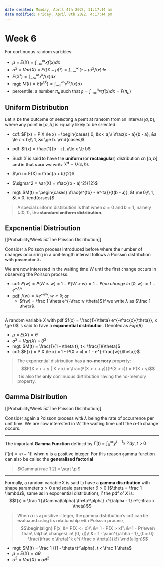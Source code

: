 ```yaml
---
date created: Monday, April 4th 2022, 11:17:44 am
date modified: Friday, April 8th 2022, 4:17:44 pm
---
```


# Week 6

For continuous random variables:

- $\mu  = E(X) = \int^\infty_{-\infty} xf(x)dx$
- $\sigma^2 = Var(X) = E((X - \mu)^2) = \int^\infty_{-\infty} (x - \mu)^2f(x)dx$
- $E(X^k) = \int^\infty_{-\infty} x^kf(x)dx$
- mgf: $M(t) = E(e^{tX}) = \int^\infty_{-\infty} e^{tx} f(x)dx$
- percentile: a number $\pi_p$ such that $p = \int^{\pi_p}_{-\infty} xf(x)dx = F(\pi_p)$

## Uniform Distribution

Let $X$ be the outcome of selecting a point at random from an interval $[a, b]$, where any point in $[a, b]$ is equally likely to be selected.

- cdf: $F(x) = P(X \le x) = \begin{cases} 0, &x < a;\\ \frac{x - a}{b - a}, &a \le x < b;\\ 1, &x \ge b. \end{cases}$
- pdf: $f(x) = \frac{1}{b - a}, a\le x \le b$
- Such $X$ is said to have the **uniform** (or **rectangular**) distribution on $[a, b]$, and in that case we write $X^d = U(a, b)$.

- $\mu = E(X) = \frac{a + b}{2}$
- $\sigma^2 = Var(X) = \frac{(b - a)^2}{12}$
- mgf: $M(t) = \begin{cases} \frac{e^{tb} - e^{ta}}{t(b - a)}, &t \ne 0;\\ 1, &t = 0. \end{cases}$

> A special uniform distribution is that when $a = 0$ and $b = 1$, namely $U(0, 1)$, the **standard uniform distribution**.

## Exponential Distribution

[[Probability/Week 5#The Poisson Distribution]]

Consider a Poisson process introduced before where the number of changes occurring in a unit-length interval follows a Poisson distribution with parameter $\lambda$.

We are now interested in the waiting time $W$ until the first change occurs in observing the Poisson process.

- cdf: $F(w) = P(W \le w) = 1 - P(W > w) = 1 - P(no\ change\ in\ [0, w]) = 1 - e^{-\lambda w}$
- pdf: $f(w) = \lambda e^{-\lambda w}, w \ge 0$; or
    - $f(w) = \frac 1 \theta e^{-\frac w \theta}$ if we write $\lambda$ as $\frac 1 \theta$.

---

A random variable $X$ with pdf $f(x) = \frac{1}{\theta} e^{-\frac{x}{\theta}}, x \ge 0$ is said to have a **exponential distribution**. Denoted as $Exp(\theta)$

- $\mu = E(X) = \theta$
- $\sigma^2 = Var(X) = \theta^2$
- mgf: $M(t) = \frac{1}{1 - \theta t}, t < \frac{1}{\theta}$
- cdf: $F(x) = P(X \le x) = 1 - P(X > x) = 1 - e^{-\frac{w}{\theta}}$

> The exponential distribution has a **no-memory** property:
> $$P(X > x + y | X > x) = \frac{P(X > x + y)}{P(X > x)} = P(X > y)$$
> It is also the **only** continuous distribution having the no-memory property.

## Gamma Distribution

[[Probability/Week 5#The Poisson Distribution]]

Consider again a Poisson process with $\lambda$ being the rate of occurrence per unit time. We are now interested in $W$, the waiting time until the $\alpha$-th change occurs.

---

The important **Gamma Function** defined by $\Gamma(t) = \int^\infty_0 y^{t - 1} e^{-y} dy, t > 0$

$\Gamma(n) = (n - 1)!$ when $n$ is a positive integer. For this reason gamma function can also be called the **generalised factorial**

> $\Gamma(\frac 1 2) = \sqrt \pi$

---

Formally, a random variable X is said to have a **gamma distribution** with shape parameter $\alpha > 0$ and scale parameter $\theta > 0$ ($\theta = \frac 1 \lambda$, same as in exponential distribution), if the pdf of $X$ is: $$f(x) = \frac 1 {\Gamma(\alpha) \theta^\alpha} x^{\alpha - 1} e^{-\frac x \theta}$$

> When $\alpha$ is a positive integer, the gamma distribution's cdf can be evaluated using its relationship with Poisson process, $$\begin{align} F(x) &= P(X <= x)\\ &= 1 - P(X > x)\\ &=1 - P(fewer\ than\ \alpha\ changes\ in\ [0, x])\\ &= 1 - \sum^{\alpha - 1}_{k = 0} \frac{(\frac x \theta)^k e^{-\frac x \theta}}{k!} \end{align}$$

- mgf: $M(t) = \frac 1 {(1 - \theta t)^\alpha}, t < \frac 1 \theta$
- $\mu = E(X) = \alpha \theta$
- $\sigma^2 = Var(X) = \alpha \theta^2$
